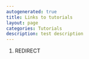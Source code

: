 ```yaml
---
autogenerated: true
title: Links to tutorials
layout: page
categories: Tutorials
description: test description
---
```


1.  REDIRECT



